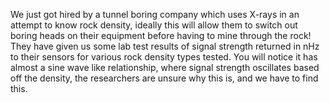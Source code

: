 We just got hired by a tunnel boring company which uses X-rays in an attempt to know rock density, ideally this will allow them to switch out boring heads on their equipment before having to mine through the rock! They have given us some lab test results of signal strength returned in nHz to their sensors for various rock density types tested. You will notice it has almost a sine wave like relationship, where signal strength oscillates based off the density, the researchers are unsure why this is, and we have to find this.
